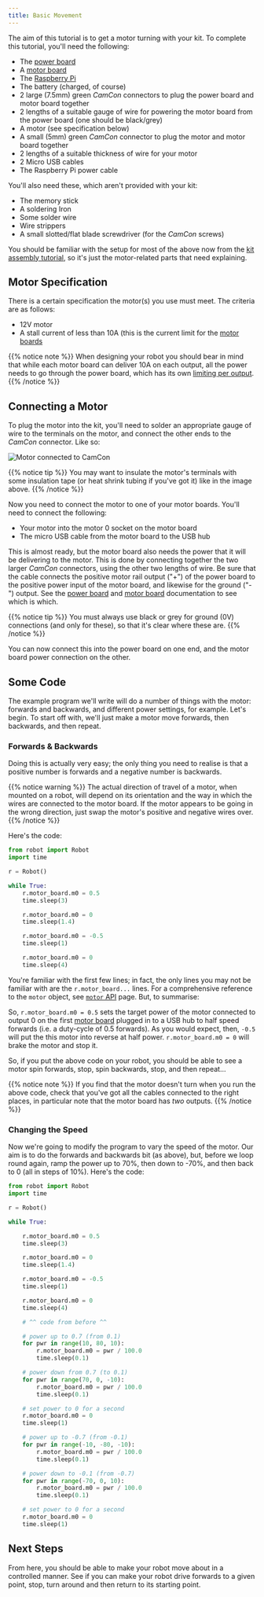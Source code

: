 ```yaml
---
title: Basic Movement
---
```


The aim of this tutorial is to get a motor turning with your kit. To complete this tutorial, you'll need the following:

* The [power board](/kit/power-board)
* A [motor board](/kit/motor-board)
* The [Raspberry Pi](/kit/pi)
* The battery (charged, of course)
* 2 large (7.5mm) green _CamCon_ connectors to plug the power board and motor board together
* 2 lengths of a suitable gauge of wire for powering the motor board from the power board (one should be black/grey)
* A motor (see specification below)
* A small (5mm) green _CamCon_ connector to plug the motor and motor board together
* 2 lengths of a suitable thickness of wire for your motor
* 2 Micro USB cables
* The Raspberry Pi power cable

You'll also need these, which aren't provided with your kit:

* The memory stick
* A soldering Iron
* Some solder wire
* Wire strippers
* A small slotted/flat blade screwdriver (for the _CamCon_ screws)

You should be familiar with the setup for most of the above now from the [kit assembly tutorial](/tutorials/kit-assembly/), so it's just the motor-related parts that need explaining.

## Motor Specification
There is a certain specification the motor(s) you use must meet. The criteria are as follows:

* 12V motor
* A stall current of less than 10A (this is the current limit for the [motor boards](/kit/motor_board)

{{% notice note %}}
When designing your robot you should bear in mind that while each motor board can deliver 10A on each output, all the power needs to go through the power board, which has its own [limiting per output](/kit/power-board/#specification).
{{% /notice %}}

## Connecting a Motor
To plug the motor into the kit, you'll need to solder an appropriate gauge of wire to the terminals on the motor, and connect the other ends to the _CamCon_ connector. Like so:

![Motor connected to CamCon](/img/assembly/motor_and_camcon.png)

{{% notice tip %}}
You may want to insulate the motor's terminals with some insulation tape (or heat shrink tubing if you've got it) like in the image above.
{{% /notice %}}

Now you need to connect the motor to one of your motor boards. You'll need to connect the following:

* Your motor into the motor 0 socket on the motor board
* The micro USB cable from the motor board to the USB hub

This is almost ready, but the motor board also needs the power that it will be delivering to the motor. This is done by connecting together the two larger _CamCon_ connectors, using the other two lengths of wire. Be sure that the cable connects the positive motor rail output ("+") of the power board to the positive power input of the motor board, and likewise for the ground ("-") output. See the [power board](/kit/power_board) and [motor board](/kit/motor_board) documentation to see which is which.

{{% notice tip %}}
You must always use black or grey for ground (0V) connections (and only for these), so that it's clear where these are.
{{% /notice %}}

You can now connect this into the power board on one end, and the motor board power connection on the other.

## Some Code

The example program we'll write will do a number of things with the motor: forwards and backwards, and different power settings, for example. Let's begin. To start off with, we'll just make a motor move forwards, then backwards, and then repeat.

### Forwards & Backwards

Doing this is actually very easy; the only thing you need to realise is that a positive number is forwards and a negative number is backwards.

{{% notice warning %}}
The actual direction of travel of a motor, when mounted on a robot, will depend on its orientation and the way in which the wires are connected to the motor board. If the motor appears to be going in the wrong direction, just swap the motor's positive and negative wires over.
{{% /notice %}}

Here's the code:

```python
from robot import Robot
import time

r = Robot()

while True:
    r.motor_board.m0 = 0.5
    time.sleep(3)

    r.motor_board.m0 = 0
    time.sleep(1.4)

    r.motor_board.m0 = -0.5
    time.sleep(1)

    r.motor_board.m0 = 0
    time.sleep(4)
```

You're familiar with the first few lines; in fact, the only lines you may not be familiar with are the `r.motor_board...` lines. For a comprehensive reference to the `motor` object, see [`motor` API](/api/motor-board) page.
But, to summarise:

So, `r.motor_board.m0 = 0.5` sets the target power of the motor connected to output 0 on the first [motor board](/kit/motor_board) plugged in to a USB hub to half speed forwards (i.e. a duty-cycle of 0.5 forwards). As you would expect, then, `-0.5` will put the this motor into reverse at half power.
`r.motor_board.m0 = 0` will brake the motor and stop it.

So, if you put the above code on your robot, you should be able to see a motor spin forwards, stop, spin backwards, stop, and then repeat...

{{% notice note %}}
If you find that the motor doesn't turn when you run the above code, check that you've got all the cables connected to the right places, in particular note that the motor board has _two_ outputs.
{{% /notice %}}

### Changing the Speed

Now we're going to modify the program to vary the speed of the motor. Our aim is to do the forwards and backwards bit (as above), but, before we loop round again, ramp the power up to 70%, then down to -70%, and then back to 0 (all in steps of 10%). Here's the code:

```python
from robot import Robot
import time

r = Robot()

while True:

    r.motor_board.m0 = 0.5
    time.sleep(3)

    r.motor_board.m0 = 0
    time.sleep(1.4)

    r.motor_board.m0 = -0.5
    time.sleep(1)

    r.motor_board.m0 = 0
    time.sleep(4)

    # ^^ code from before ^^

    # power up to 0.7 (from 0.1)
    for pwr in range(10, 80, 10):
        r.motor_board.m0 = pwr / 100.0
        time.sleep(0.1)

    # power down from 0.7 (to 0.1)
    for pwr in range(70, 0, -10):
        r.motor_board.m0 = pwr / 100.0
        time.sleep(0.1)

    # set power to 0 for a second
    r.motor_board.m0 = 0
    time.sleep(1)

    # power up to -0.7 (from -0.1)
    for pwr in range(-10, -80, -10):
        r.motor_board.m0 = pwr / 100.0
        time.sleep(0.1)

    # power down to -0.1 (from -0.7)
    for pwr in range(-70, 0, 10):
        r.motor_board.m0 = pwr / 100.0
        time.sleep(0.1)

    # set power to 0 for a second
    r.motor_board.m0 = 0
    time.sleep(1)
```

## Next Steps

From here, you should be able to make your robot move about in a controlled manner. See if you can make your robot drive forwards to a given point, stop, turn around and then return to its starting point.

